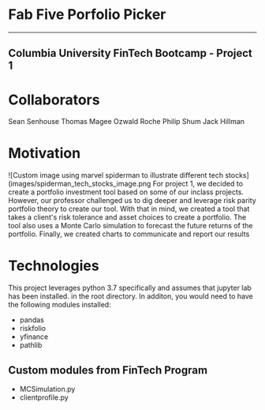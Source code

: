 # Fab Five Porfolio Picker
---
**Columbia University FinTech Bootcamp - Project 1** 
--

# Collaborators
Sean Senhouse
Thomas Magee 
Ozwald Roche
Philip Shum
Jack Hillman

# Motivation
![Custom image using marvel spiderman to illustrate different tech stocks](images/spiderman_tech_stocks_image.png
For project 1, we decided to create a portfolio investment tool based on some of our inclass projects. However, our professor challenged us to dig deeper and leverage risk parity portfolio theory to create our tool. With that in mind, we created a tool that takes a client's risk tolerance and asset choices to create a portfolio. The tool also uses a Monte Carlo simulation to forecast the future returns of the portfolio. Finally, we created charts to communicate and report our results

# Technologies

This project leverages python 3.7 specifically and assumes that jupyter lab has been installed.  in the root directory. In additon, you would need to have the following modules installed:
* pandas
* riskfolio
* yfinance
* pathlib

## Custom modules from FinTech Program
* MCSimulation.py 
* clientprofile.py

